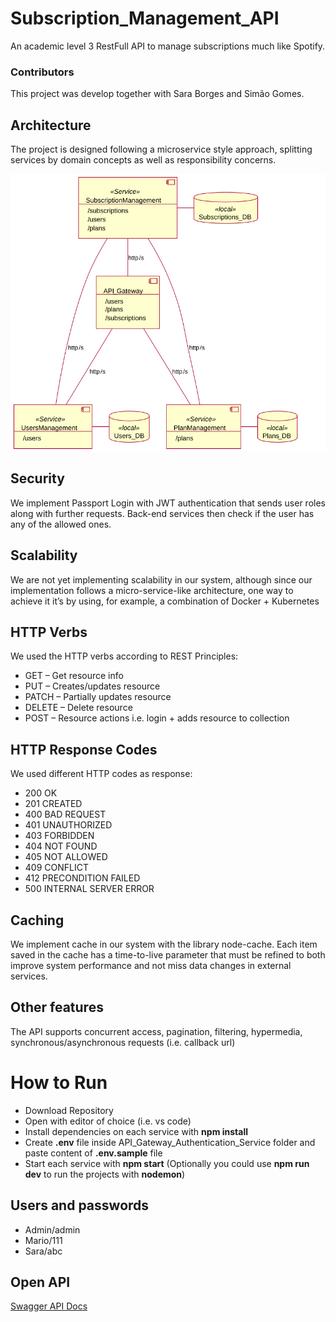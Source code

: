 # Subscription_Management_API

An academic level 3 RestFull API to manage subscriptions much like Spotify.

### Contributors

This project was develop together with Sara Borges and Simão Gomes.

## Architecture

The project is designed following a microservice style approach, splitting services by domain concepts as well as responsibility concerns.

![Architecture](Docs/architecture.svg)

## Security

We implement Passport Login with JWT authentication that sends user roles along with further requests. Back-end services then check if the user has any of the allowed ones.

## Scalability

We are not yet implementing scalability in our system, although since our implementation follows a micro-service-like architecture, one way to achieve it it’s by using, for example, a combination of Docker + Kubernetes

## HTTP Verbs

We used the HTTP verbs according to REST Principles:

-   GET – Get resource info
-   PUT – Creates/updates resource
-   PATCH – Partially updates resource
-   DELETE – Delete resource
-   POST – Resource actions i.e. login + adds resource to collection

## HTTP Response Codes

We used different HTTP codes as response:

-   200 OK
-   201 CREATED
-   400 BAD REQUEST
-   401 UNAUTHORIZED
-   403 FORBIDDEN
-   404 NOT FOUND
-   405 NOT ALLOWED
-   409 CONFLICT
-   412 PRECONDITION FAILED
-   500 INTERNAL SERVER ERROR

## Caching

We implement cache in our system with the library node-cache. Each item saved in the cache has a time-to-live parameter that must be refined to both improve system performance and not miss data changes in external services.

## Other features

The API supports concurrent access, pagination, filtering, hypermedia, synchronous/asynchronous requests (i.e. callback url)

# How to Run

-   Download Repository
-   Open with editor of choice (i.e. vs code)
-   Install dependencies on each service with **npm install**
-   Create **.env** file inside API_Gateway_Authentication_Service folder and paste content of **.env.sample** file
-   Start each service with **npm start** (Optionally you could use **npm run dev** to run the projects with **nodemon**)

## Users and passwords

-   Admin/admin
-   Mario/111
-   Sara/abc

## Open API

[Swagger API Docs](http://localhost:3000/api-docs/)
